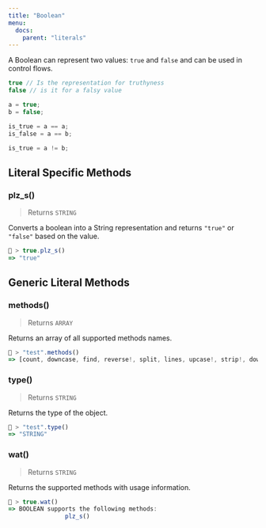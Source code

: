 ```yaml
---
title: "Boolean"
menu:
  docs:
    parent: "literals"
---
```


A Boolean can represent two values: `true` and `false` and can be used in control flows.


```js
true // Is the representation for truthyness
false // is it for a falsy value

a = true;
b = false;

is_true = a == a;
is_false = a == b;

is_true = a != b;
```

## Literal Specific Methods

### plz_s()
> Returns `STRING`

Converts a boolean into a String representation and returns `"true"` or `"false"` based on the value.


```js
🚀 > true.plz_s()
=> "true"
```



## Generic Literal Methods

### methods()
> Returns `ARRAY`

Returns an array of all supported methods names.

```js
🚀 > "test".methods()
=> [count, downcase, find, reverse!, split, lines, upcase!, strip!, downcase!, size, plz_i, replace, reverse, strip, upcase]
```

### type()
> Returns `STRING`

Returns the type of the object.

```js
🚀 > "test".type()
=> "STRING"
```

### wat()
> Returns `STRING`

Returns the supported methods with usage information.

```js
🚀 > true.wat()
=> BOOLEAN supports the following methods:
				plz_s()
```
